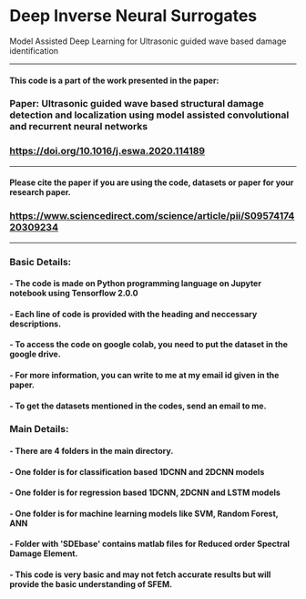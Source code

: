 # Deep Inverse Neural Surrogates
 Model Assisted Deep Learning for Ultrasonic guided wave based damage identification

------------------------------------------------------------------------------------------------------------------------------------------------------
#### This code is a part of the work presented in the paper:

### **Paper: Ultrasonic guided wave based structural damage detection and localization using model assisted convolutional and recurrent neural networks**
### https://doi.org/10.1016/j.eswa.2020.114189
------------------------------------------------------------------------------------------------------------------------------------------------------
####  Please cite the paper if you are using the code, datasets or paper for your research paper.
### https://www.sciencedirect.com/science/article/pii/S0957417420309234
-------------------------------------------------------------------------------------------------------------------
### Basic Details:

#### - The code is made on Python programming language on Jupyter notebook using Tensorflow 2.0.0

#### - Each line of code is provided with the heading and neccessary descriptions.

#### - To access the code on google colab, you need to put the dataset in the google drive. 

#### - For more information, you can write to me at my email id given in the paper.

#### - To get the datasets mentioned in the codes, send an email to me.

### Main Details:

#### - There are 4 folders in the main directory.

#### - One folder is for classification based 1DCNN and 2DCNN models

#### - One folder is for regression based 1DCNN, 2DCNN and LSTM models

#### - One folder is for machine learning models like SVM, Random Forest, ANN

#### - Folder with 'SDEbase' contains matlab files for Reduced order Spectral Damage Element.

#### - This code is very basic and may not fetch accurate results but will provide the basic understanding of SFEM.
